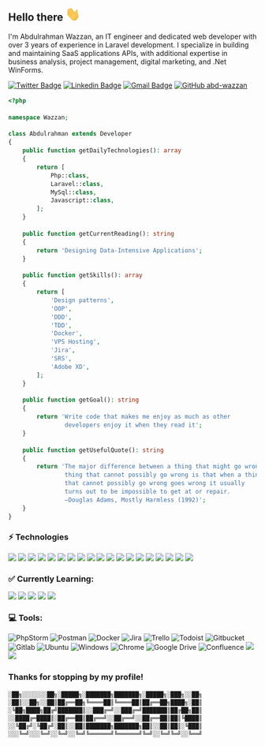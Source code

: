 ## Hello there <img src="https://raw.githubusercontent.com/ABSphreak/ABSphreak/master/gifs/Hi.gif" width="30px">

I'm Abdulrahman Wazzan, an IT engineer and dedicated web developer with over 3 years of experience in Laravel development.
I specialize in building and maintaining SaaS applications APIs, with additional expertise in business analysis, project management, digital marketing, and .Net WinForms.


[![Twitter Badge](https://img.shields.io/badge/-@abd__wazzan-1ca0f1?style=flat-square&labelColor=1ca0f1&logo=twitter&logoColor=white&link=https://twitter.com/abd_wazzan)](https://twitter.com/abd_wazzan) [![Linkedin Badge](https://img.shields.io/badge/-abdulrahman--wazzan-blue?style=flat-square&logo=Linkedin&logoColor=white&link=https://www.linkedin.com/in/harshkumarkhatri/)](https://www.linkedin.com/in/abdulrahman-wazzan/)
[![Gmail Badge](https://img.shields.io/badge/-wazzan.dev@gmail.com-c14438?style=flat-square&logo=Gmail&logoColor=white&link=mailto:wazzan.dev@gmail.com)](mailto:wazzan.dev@gmail.com)
[![GitHub abd-wazzan](https://img.shields.io/github/followers/abd-wazzan?label=follow&style=social)](https://github.com/abd-wazzan)

```php
<?php

namespace Wazzan;

class Abdulrahman extends Developer
{
    public function getDailyTechnologies(): array
    {
        return [
            Php::class,
            Laravel::class,
            MySql::class,
            Javascript::class,
        ];
    }
    
    public function getCurrentReading(): string
    {
        return 'Designing Data-Intensive Applications';
    }
    
    public function getSkills(): array
    {
        return [
            'Design patterns',
            'OOP',
            'DDD',
            'TDD',
            'Docker',
            'VPS Hosting',
            'Jira',
            'SRS',
            'Adobe XD',
        ];
    }
    
    public function getGoal(): string
    {
        return 'Write code that makes me enjoy as much as other
                developers enjoy it when they read it';
    }
    
    public function getUsefulQuote(): string
    {
        return 'The major difference between a thing that might go wrong and a
                thing that cannot possibly go wrong is that when a thing 
                that cannot possibly go wrong goes wrong it usually
                turns out to be impossible to get at or repair.
                —Douglas Adams, Mostly Harmless (1992)';
    }
}
```
### ⚡ Technologies
![](https://img.shields.io/badge/Laravel-FF2D20?style=flat-square&logo=laravel&logoColor=white)
![](https://img.shields.io/badge/PHP-777BB4?style=flat-square&logo=php&logoColor=white)
![](https://img.shields.io/badge/redis-%23DD0031.svg?&style=flat-square&logo=redis&logoColor=white)
![](https://img.shields.io/badge/MySQL-005C84?style=flat-square&logo=mysql&logoColor=white)
![](https://img.shields.io/badge/PostgreSQL-316192?style=flat-square&logo=postgresql&logoColor=white)
![](https://img.shields.io/badge/JavaScript-323330?style=flat-square&logo=javascript&logoColor=F7DF1E)
![](https://img.shields.io/badge/TypeScript-007ACC?style=flat-square&logo=typescript&logoColor=white)
![](https://img.shields.io/badge/HTML5-E34F26?style=flat-square&logo=html5&logoColor=white)
![](https://img.shields.io/badge/CSS-239120?&style=flat-square&logo=css3&logoColor=white)
![](https://img.shields.io/badge/jQuery-0769AD?style=flat-square&logo=jquery&logoColor=white)
![](https://img.shields.io/badge/docker-%230db7ed.svg?style=flat-square&logo=docker&logoColor=white)
![](https://img.shields.io/badge/git-%23F05033.svg?style=flat-square&logo=git&logoColor=white)
![](https://img.shields.io/badge/json%20web%20tokens-323330?style=flat-square&logo=json-web-tokens&logoColor=pink)
![](https://img.shields.io/badge/Adobe%20XD-470137?style=flat-square&logo=Adobe%20XD&logoColor=#FF61F6)
![](https://img.shields.io/badge/.NET-5C2D91?style=flat-square&logo=.net&logoColor=white)
![](https://img.shields.io/badge/C%23-239120?style=flat-square&logo=c-sharp&logoColor=white)
![](https://img.shields.io/badge/Microsoft%20SQL%20Server-CC2927?style=flat-square&logo=microsoft%20sql%20server&logoColor=white)
![](https://img.shields.io/badge/Stripe-626CD9?style=flat-square&logo=Stripe&logoColor=white)
![](https://img.shields.io/badge/PayPal-00457C?style=flat-square&logo=paypal&logoColor=white)

### ✅ Currently Learning:
![](https://img.shields.io/badge/MongoDB-4EA94B?style=flat-square&logo=mongodb&logoColor=white)
![](https://img.shields.io/badge/Express.js-404D59?style=flat-square)
![](https://img.shields.io/badge/Angular-DD0031?style=flat-square&logo=angular&logoColor=white)
![](https://img.shields.io/badge/Node.js-43853D?style=flat-square&logo=node.js&logoColor=white)
![](https://img.shields.io/badge/Amazon_AWS-232F3E?style=flat-square&logo=amazon-aws&logoColor=white)

### 💻 Tools:
![PhpStorm](https://img.shields.io/badge/phpstorm-143?style=flat-square&logo=phpstorm&logoColor=black&color=black&labelColor=darkorchid)
![Postman](https://img.shields.io/badge/Postman-FF6C37?style=flat-square&logo=postman&logoColor=white)
![Docker](https://img.shields.io/badge/docker-%230db7ed.svg?style=flat-square&logo=docker&logoColor=white)
![Jira](https://img.shields.io/badge/Jira-0052CC?style=flat-square&logo=Jira&logoColor=white)
![Trello](https://img.shields.io/badge/Trello-%23026AA7.svg?style=flat-square&logo=Trello&logoColor=white)
![Todoist](https://img.shields.io/badge/Todoist-E44332?style=flat-square&logo=todoist&logoColor=white)
![Gitbucket](https://img.shields.io/badge/bitbucket-%230047B3.svg?style=flat-square&logo=bitbucket&logoColor=white)
![Gitlab](https://img.shields.io/badge/gitlab-%23181717.svg?style=flat-square&logo=gitlab&logoColor=white)
![Ubuntu](https://img.shields.io/badge/Ubuntu-E95420?style=flat-square&logo=ubuntu&logoColor=white)
![Windows](https://img.shields.io/badge/Windows-0078D6?style=flat-square&logo=windows&logoColor=white)
![Chrome](https://img.shields.io/badge/Google%20Chrome-4285F4?style=flat-square&logo=GoogleChrome&logoColor=white)
![Google Drive](https://img.shields.io/badge/Google%20Drive-4285F4?style=flat-square&logo=googledrive&logoColor=white)
![Confluence](https://img.shields.io/badge/confluence-%23172BF4.svg?style=flat-square&logo=confluence&logoColor=white)
![](https://img.shields.io/badge/Udemy-EC5252?style=flat-square&logo=Udemy&logoColor=white)
![](https://img.shields.io/badge/Coursera-0056D2?style=flat-square&logo=Coursera&logoColor=white)
### Thanks for stopping by my profile!
```
░██╗░░░░░░░██╗░█████╗░███████╗███████╗░█████╗░███╗░░██╗
░██║░░██╗░░██║██╔══██╗╚════██║╚════██║██╔══██╗████╗░██║
░╚██╗████╗██╔╝███████║░░███╔═╝░░███╔═╝███████║██╔██╗██║
░░████╔═████║░██╔══██║██╔══╝░░██╔══╝░░██╔══██║██║╚████║
░░╚██╔╝░╚██╔╝░██║░░██║███████╗███████╗██║░░██║██║░╚███║
░░░╚═╝░░░╚═╝░░╚═╝░░╚═╝╚══════╝╚══════╝╚═╝░░╚═╝╚═╝░░╚══╝
```
